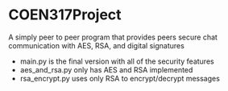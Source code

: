 # COEN317Project
A simply peer to peer program that provides peers secure chat communication with AES, RSA, and digital signatures
- main.py is the final version with all of the security features
- aes_and_rsa.py only has AES and RSA implemented
- rsa_encrypt.py uses only RSA to encrypt/decrypt messages
